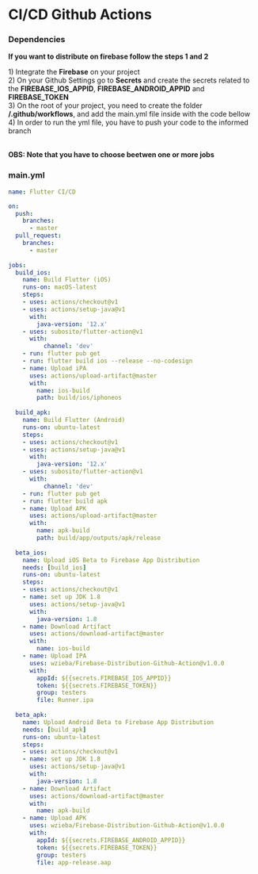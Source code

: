 # CI/CD Github Actions

### Dependencies
<p><b>If you want to distribute on firebase follow the steps 1 and 2</b></p>
1) Integrate the <b>Firebase</b> on your project </br>
2) On your Github Settings go to <b>Secrets</b> and create the secrets related to the <b>FIREBASE_IOS_APPID</b>, <b>FIREBASE_ANDROID_APPID</b> and <b>FIREBASE_TOKEN</b> </br>
3) On the root of your project, you need to create the folder <b>/.github/workflows</b>, and add the main.yml file inside with the code bellow </br>
4) In order to run the yml file, you have to push your code to the informed branch </br></br>

<b>OBS: Note that you have to choose beetwen one or more jobs</b>


### main.yml
```yml
name: Flutter CI/CD

on:
  push:
    branches:
      - master
  pull_request:
    branches:
      - master
    
jobs:
  build_ios:
    name: Build Flutter (iOS)
    runs-on: macOS-latest
    steps:
    - uses: actions/checkout@v1
    - uses: actions/setup-java@v1
      with:
        java-version: '12.x'
    - uses: subosito/flutter-action@v1
      with:
          channel: 'dev'
    - run: flutter pub get
    - run: flutter build ios --release --no-codesign
    - name: Upload iPA
      uses: actions/upload-artifact@master
      with:
        name: ios-build
        path: build/ios/iphoneos
        
  build_apk:
    name: Build Flutter (Android)
    runs-on: ubuntu-latest
    steps:
    - uses: actions/checkout@v1
    - uses: actions/setup-java@v1
      with:
        java-version: '12.x'
    - uses: subosito/flutter-action@v1
      with:
          channel: 'dev'
    - run: flutter pub get
    - run: flutter build apk
    - name: Upload APK
      uses: actions/upload-artifact@master
      with:
        name: apk-build
        path: build/app/outputs/apk/release
         
  beta_ios:
    name: Upload iOS Beta to Firebase App Distribution
    needs: [build_ios]
    runs-on: ubuntu-latest
    steps:
    - uses: actions/checkout@v1
    - name: set up JDK 1.8
      uses: actions/setup-java@v1
      with:
        java-version: 1.8
    - name: Download Artifact
      uses: actions/download-artifact@master
      with:
        name: ios-build
    - name: Upload IPA
      uses: wzieba/Firebase-Distribution-Github-Action@v1.0.0
      with:
        appId: ${{secrets.FIREBASE_IOS_APPID}}
        token: ${{secrets.FIREBASE_TOKEN}}
        group: testers
        file: Runner.ipa
         
  beta_apk:
    name: Upload Android Beta to Firebase App Distribution
    needs: [build_apk]
    runs-on: ubuntu-latest
    steps:
    - uses: actions/checkout@v1
    - name: set up JDK 1.8
      uses: actions/setup-java@v1
      with:
        java-version: 1.8
    - name: Download Artifact
      uses: actions/download-artifact@master
      with:
        name: apk-build
    - name: Upload APK
      uses: wzieba/Firebase-Distribution-Github-Action@v1.0.0
      with:
        appId: ${{secrets.FIREBASE_ANDROID_APPID}}
        token: ${{secrets.FIREBASE_TOKEN}}
        group: testers
        file: app-release.aap
```

